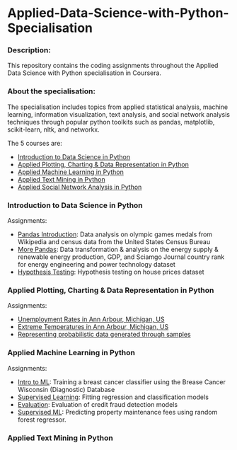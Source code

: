 # Applied-Data-Science-with-Python-Specialisation

### Description:  
This repository contains the coding assignments throughout the Applied Data Science with Python specialisation in Coursera.
  
### About the specialisation:  
The specialisation includes topics from applied statistical analysis, machine learning, information visualization, text analysis, and social network analysis techniques through popular python toolkits such as pandas, matplotlib, scikit-learn, nltk, and networkx.

The 5 courses are:  
- [Introduction to Data Science in Python](https://github.com/Gianatmaja/Applied-Data-Science-with-PythonSpecialisation/tree/master/Introduction%20to%20Data%20Science%20in%20Python)
- [Applied Plotting, Charting & Data Representation in Python](https://github.com/Gianatmaja/Applied-Data-Science-with-PythonSpecialisation/tree/master/Applied%20Plotting%2C%20Charting%20%26%20Data%20Representation%20in%20Python)
- [Applied Machine Learning in Python](https://github.com/Gianatmaja/Applied-Data-Science-with-PythonSpecialisation/tree/master/Applied%20Machine%20Learning%20in%20Python)
- [Applied Text Mining in Python](https://github.com/Gianatmaja/Applied-Data-Science-with-PythonSpecialisation/tree/master/Applied%20Text%20Mining%20in%20Python)
- [Applied Social Network Analysis in Python](https://github.com/Gianatmaja/Applied-Data-Science-with-PythonSpecialisation/tree/master/Applied%20Social%20Network%20Analysis%20in%20Python)

### Introduction to Data Science in Python
Assignments:
- [Pandas Introduction](https://github.com/Gianatmaja/Applied-Data-Science-with-Python-Specialisation/blob/master/Introduction%20to%20Data%20Science%20in%20Python/Pandas%20Introduction.ipynb): Data analysis on olympic games medals from Wikipedia and census data from the United States Census Bureau
- [More Pandas](https://github.com/Gianatmaja/Applied-Data-Science-with-Python-Specialisation/blob/master/Introduction%20to%20Data%20Science%20in%20Python/More%20Pandas.ipynb): Data transformation & analysis on the energy supply & renewable energy production, GDP, and Sciamgo Journal country rank for energy engineering and power technology dataset
- [Hypothesis Testing](https://github.com/Gianatmaja/Applied-Data-Science-with-Python-Specialisation/blob/master/Introduction%20to%20Data%20Science%20in%20Python/Hypothesis%20Testing.ipynb): Hypothesis testing on house prices dataset

### Applied Plotting, Charting & Data Representation in Python
Assignments:
- [Unemployment Rates in Ann Arbour, Michigan, US](https://github.com/Gianatmaja/Applied-Data-Science-with-Python-Specialisation/blob/master/Applied%20Plotting%2C%20Charting%20%26%20Data%20Representation%20in%20Python/UnemploymentRates.pdf)
- [Extreme Temperatures in Ann Arbour, Michigan, US](https://github.com/Gianatmaja/Applied-Data-Science-with-Python-Specialisation/blob/master/Applied%20Plotting%2C%20Charting%20%26%20Data%20Representation%20in%20Python/Extreme%2BTemperatures%20(1).ipynb)
- [Representing probabilistic data generated through samples](https://github.com/Gianatmaja/Applied-Data-Science-with-Python-Specialisation/blob/master/Applied%20Plotting%2C%20Charting%20%26%20Data%20Representation%20in%20Python/Building%20a%20Custom%20Visualisation.ipynb)

### Applied Machine Learning in Python
Assignments:
- [Intro to ML](https://github.com/Gianatmaja/Applied-Data-Science-with-Python-Specialisation/blob/master/Applied%20Machine%20Learning%20in%20Python/Cancer%20Classifier.ipynb): Training a breast cancer classifier using the Brease Cancer Wisconsin (Diagnostic) Database
- [Supervised Learning](https://github.com/Gianatmaja/Applied-Data-Science-with-Python-Specialisation/blob/master/Applied%20Machine%20Learning%20in%20Python/Supervised%20Learning.ipynb): Fitting regression and classification models
- [Evaluation](https://github.com/Gianatmaja/Applied-Data-Science-with-Python-Specialisation/blob/master/Applied%20Machine%20Learning%20in%20Python/Evaluation.ipynb): Evaluation of credit fraud detection models
- [Supervised ML](https://github.com/Gianatmaja/Applied-Data-Science-with-Python-Specialisation/blob/master/Applied%20Machine%20Learning%20in%20Python/Predicting%20Property%20Maintenance%20Fines.ipynb): Predicting property maintenance fees using random forest regressor.

### Applied Text Mining in Python







